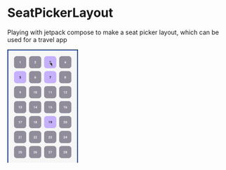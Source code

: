 # SeatPickerLayout
Playing with jetpack compose to make a seat picker layout, which can be used for a travel app

<p align="left">
  <img src="/preview/preview1.gif" width="32%"/>
</p>
